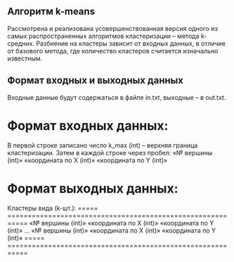 ## Алгоритм k-means

Рассмотрена и реализована усовершенствованная версия одного из самых распространенных алгоритмов кластеризации – метода k-средних. 
Разбиение на кластеры зависит от входных данных, в отличие от базового метода, где количество кластеров считается изначально известным.

## Формат входных и выходных данных
Входные данные будут содержаться в файле in.txt, выходные – в out.txt.

# Формат входных данных:
В первой строке записано число k_max (int) – верхняя граница кластеризации.
Затем в каждой строке через пробел:
«№ вершины (int)» «координата по Х (int)» «координата по Y (int)»

# Формат выходных данных:
Кластеры вида (k-шт.): 
===== ===========================================================
«№ вершины (int)» «координата по Х (int)» «координата по Y (int)»
 …
«№ вершины (int)» «координата по Х (int)» «координата по Y (int)»
===== ===========================================================
